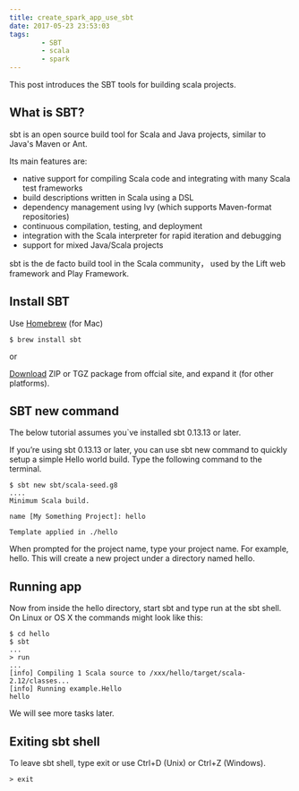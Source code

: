 ```yaml
---
title: create_spark_app_use_sbt
date: 2017-05-23 23:53:03
tags:
		- SBT
		- scala
		- spark
---
```

This post introduces the SBT tools for building scala projects.

<!-- more -->
## What is SBT?
sbt is an open source build tool for Scala and Java projects, similar to Java's Maven or Ant.

Its main features are:

* native support for compiling Scala code and integrating with many Scala test frameworks
* build descriptions written in Scala using a DSL
* dependency management using Ivy (which supports Maven-format repositories)
* continuous compilation, testing, and deployment
* integration with the Scala interpreter for rapid iteration and debugging
* support for mixed Java/Scala projects

sbt is the de facto build tool in the Scala community， used by the Lift web framework and Play Framework.

## Install SBT
Use [Homebrew](https://brew.sh/ "Homebrew") (for Mac)

```
$ brew install sbt
```

or

[Download](http://www.scala-sbt.org/download.html "sbt") ZIP or TGZ package from offcial site, and expand it (for other platforms).

## SBT new command
The below tutorial assumes you`ve installed sbt 0.13.13 or later.

If you’re using sbt 0.13.13 or later, you can use sbt new command to quickly setup a simple Hello world build. Type the following command to the terminal.

``` shell
$ sbt new sbt/scala-seed.g8
....
Minimum Scala build.

name [My Something Project]: hello

Template applied in ./hello
```

When prompted for the project name, type your project name. For example, hello. This will create a new project under a directory named hello.

## Running app

Now from inside the hello directory, start sbt and type run at the sbt shell. On Linux or OS X the commands might look like this:
``` shell
$ cd hello
$ sbt
...
> run
...
[info] Compiling 1 Scala source to /xxx/hello/target/scala-2.12/classes...
[info] Running example.Hello
hello
```
We will see more tasks later.

## Exiting sbt shell

To leave sbt shell, type exit or use Ctrl+D (Unix) or Ctrl+Z (Windows).
``` shell
> exit
```

